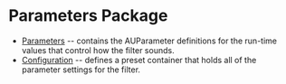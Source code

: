 # Parameters Package

- [Parameters](Parameters.swift) -- contains the AUParameter definitions for the run-time
values that control how the filter sounds.
- [Configuration](Configuration.swift) -- defines a preset container that holds all of the
parameter settings for the filter.
